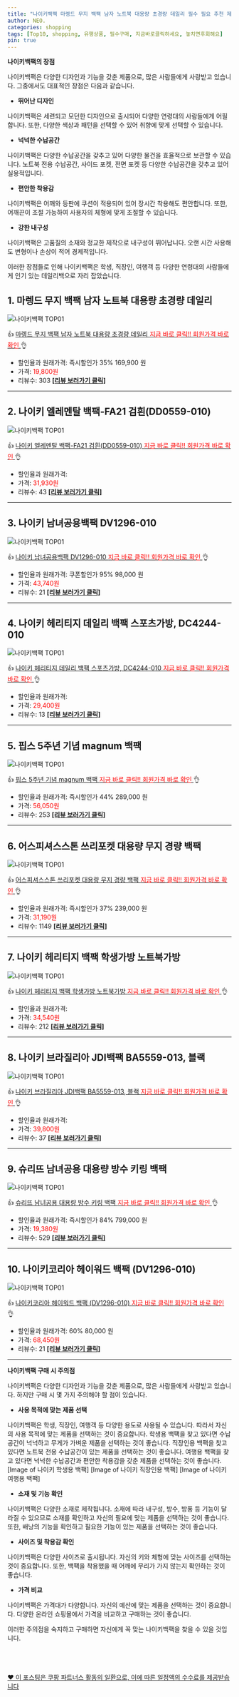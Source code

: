 ```yaml
---
title: "나이키백팩 마렝드 무지 백팩 남자 노트북 대용량 초경량 데일리 필수 필요 추천 제품 비교 최저 가격 비교 장점 구매 후기 구매평"
author: NEO.
categories: shopping
tags: [Top10, shopping, 유행상품, 필수구매, 지금바로클릭하세요, 놓치면후회해요]
pin: true
---
```

**나이키백팩의 장점**

나이키백팩은 다양한 디자인과 기능을 갖춘 제품으로, 많은 사람들에게 사랑받고 있습니다. 그중에서도 대표적인 장점은 다음과 같습니다.

* **뛰어난 디자인**

나이키백팩은 세련되고 모던한 디자인으로 출시되어 다양한 연령대의 사람들에게 어필합니다. 또한, 다양한 색상과 패턴을 선택할 수 있어 취향에 맞게 선택할 수 있습니다.

* **넉넉한 수납공간**

나이키백팩은 다양한 수납공간을 갖추고 있어 다양한 물건을 효율적으로 보관할 수 있습니다. 노트북 전용 수납공간, 사이드 포켓, 전면 포켓 등 다양한 수납공간을 갖추고 있어 실용적입니다.

* **편안한 착용감**

나이키백팩은 어깨와 등판에 쿠션이 적용되어 있어 장시간 착용해도 편안합니다. 또한, 어깨끈이 조절 가능하여 사용자의 체형에 맞게 조절할 수 있습니다.

* **강한 내구성**

나이키백팩은 고품질의 소재와 정교한 제작으로 내구성이 뛰어납니다. 오랜 시간 사용해도 변형이나 손상이 적어 경제적입니다.

이러한 장점들로 인해 나이키백팩은 학생, 직장인, 여행객 등 다양한 연령대의 사람들에게 인기 있는 데일리백으로 자리 잡았습니다.

   

## 1. 마렝드 무지 백팩 남자 노트북 대용량 초경량 데일리

![나이키백팩 TOP01](https://thumbnail6.coupangcdn.com/thumbnails/remote/490x490ex/image/vendor_inventory/86bd/47560c6b65a9ffe70f4679c15a23f467b53590a50fdc46d96135c105688d.jpg)


👍 [마렝드 무지 백팩 남자 노트북 대용량 초경량 데일리 <font color=red> 지금 바로 클릭!! 회원가격 바로 확인 </font> ](https://link.coupang.com/re/AFFSDP?lptag=AF3617701&subid=GithubCoopas&pageKey=7479274896&traceid=V0-153&itemId=19532685479&vendorItemId=87567427719) 👌 


- 할인율과 원래가격: 즉시할인가 35%  169,900   원
- 가격: <span style='color:red'>19,800원</span>
- 리뷰수: 303  [**[리뷰 보러가기 클릭]**](https://link.coupang.com/re/AFFSDP?lptag=AF3617701&subid=GithubCoopas&pageKey=7479274896&traceid=V0-153&itemId=19532685479&vendorItemId=87567427719)

---


   

## 2. 나이키 엘레멘탈 백팩-FA21 검흰(DD0559-010)

![나이키백팩 TOP01](https://thumbnail10.coupangcdn.com/thumbnails/remote/490x490ex/image/vendor_inventory/eb66/603642489d0d2c5cfe6d89a70683035dd595a1610810b9a5ad22b8909bc7.jpg)


👍 [나이키 엘레멘탈 백팩-FA21 검흰(DD0559-010) <font color=red> 지금 바로 클릭!! 회원가격 바로 확인 </font> ](https://link.coupang.com/re/AFFSDP?lptag=AF3617701&subid=GithubCoopas&pageKey=6375102667&traceid=V0-153&itemId=13519501881&vendorItemId=82652417669) 👌 


- 할인율과 원래가격: 
- 가격: <span style='color:red'>31,930원</span>
- 리뷰수: 43  [**[리뷰 보러가기 클릭]**](https://link.coupang.com/re/AFFSDP?lptag=AF3617701&subid=GithubCoopas&pageKey=6375102667&traceid=V0-153&itemId=13519501881&vendorItemId=82652417669)

---


   

## 3. 나이키 남녀공용백팩 DV1296-010

![나이키백팩 TOP01](https://thumbnail6.coupangcdn.com/thumbnails/remote/490x490ex/image/vendor_inventory/0728/09940ae79f042504c6980e5086ed5d6374320bfc65a69b62097a922da297.jpg)


👍 [나이키 남녀공용백팩 DV1296-010 <font color=red> 지금 바로 클릭!! 회원가격 바로 확인 </font> ](https://link.coupang.com/re/AFFSDP?lptag=AF3617701&subid=GithubCoopas&pageKey=6699830086&traceid=V0-153&itemId=15514360842&vendorItemId=82733646814) 👌 


- 할인율과 원래가격: 쿠폰할인가 95%  98,000   원
- 가격: <span style='color:red'>43,740원</span>
- 리뷰수: 21  [**[리뷰 보러가기 클릭]**](https://link.coupang.com/re/AFFSDP?lptag=AF3617701&subid=GithubCoopas&pageKey=6699830086&traceid=V0-153&itemId=15514360842&vendorItemId=82733646814)

---


   

## 4. 나이키 헤리티지 데일리 백팩 스포츠가방, DC4244-010

![나이키백팩 TOP01](https://thumbnail10.coupangcdn.com/thumbnails/remote/490x490ex/image/vendor_inventory/345b/008994a08bdec193c2d2e1213d45ed9ca4381d96eead40f6758de025c0d4.jpg)


👍 [나이키 헤리티지 데일리 백팩 스포츠가방, DC4244-010 <font color=red> 지금 바로 클릭!! 회원가격 바로 확인 </font> ](https://link.coupang.com/re/AFFSDP?lptag=AF3617701&subid=GithubCoopas&pageKey=6267452609&traceid=V0-153&itemId=12798185932&vendorItemId=78782544015) 👌 


- 할인율과 원래가격: 
- 가격: <span style='color:red'>29,400원</span>
- 리뷰수: 13  [**[리뷰 보러가기 클릭]**](https://link.coupang.com/re/AFFSDP?lptag=AF3617701&subid=GithubCoopas&pageKey=6267452609&traceid=V0-153&itemId=12798185932&vendorItemId=78782544015)

---


   

## 5. 핍스 5주년 기념 magnum 백팩

![나이키백팩 TOP01](https://thumbnail6.coupangcdn.com/thumbnails/remote/490x490ex/image/retail/images/2020/06/30/11/1/b44a5d0f-7376-4b96-95fe-2e7b8f01af9d.jpg)


👍 [핍스 5주년 기념 magnum 백팩 <font color=red> 지금 바로 클릭!! 회원가격 바로 확인 </font> ](https://link.coupang.com/re/AFFSDP?lptag=AF3617701&subid=GithubCoopas&pageKey=1772875221&traceid=V0-153&itemId=3018666991&vendorItemId=70994220120) 👌 


- 할인율과 원래가격: 즉시할인가 44%  289,000   원
- 가격: <span style='color:red'>56,050원</span>
- 리뷰수: 253  [**[리뷰 보러가기 클릭]**](https://link.coupang.com/re/AFFSDP?lptag=AF3617701&subid=GithubCoopas&pageKey=1772875221&traceid=V0-153&itemId=3018666991&vendorItemId=70994220120)

---


   

## 6. 어스피셔스스톤 쓰리포켓 대용량 무지 경량 백팩

![나이키백팩 TOP01](https://thumbnail9.coupangcdn.com/thumbnails/remote/490x490ex/image/vendor_inventory/23c4/91a0419fce5b3b1becf45e8b927019ea8ffff384ef1f03db9e50ea97b9ac.png)


👍 [어스피셔스스톤 쓰리포켓 대용량 무지 경량 백팩 <font color=red> 지금 바로 클릭!! 회원가격 바로 확인 </font> ](https://link.coupang.com/re/AFFSDP?lptag=AF3617701&subid=GithubCoopas&pageKey=7641697521&traceid=V0-153&itemId=20306863280&vendorItemId=87392695097) 👌 


- 할인율과 원래가격: 즉시할인가 37%  239,000   원
- 가격: <span style='color:red'>31,190원</span>
- 리뷰수: 1149  [**[리뷰 보러가기 클릭]**](https://link.coupang.com/re/AFFSDP?lptag=AF3617701&subid=GithubCoopas&pageKey=7641697521&traceid=V0-153&itemId=20306863280&vendorItemId=87392695097)

---


   

## 7. 나이키 헤리티지 백팩 학생가방 노트북가방

![나이키백팩 TOP01](https://thumbnail7.coupangcdn.com/thumbnails/remote/490x490ex/image/vendor_inventory/6045/4c2a2d6fc975307025616ed7423b86394886119c20faac8fad891021a67c.jpg)


👍 [나이키 헤리티지 백팩 학생가방 노트북가방 <font color=red> 지금 바로 클릭!! 회원가격 바로 확인 </font> ](https://link.coupang.com/re/AFFSDP?lptag=AF3617701&subid=GithubCoopas&pageKey=7320459551&traceid=V0-153&itemId=18774288294&vendorItemId=87766998836) 👌 


- 할인율과 원래가격: 
- 가격: <span style='color:red'>34,540원</span>
- 리뷰수: 212  [**[리뷰 보러가기 클릭]**](https://link.coupang.com/re/AFFSDP?lptag=AF3617701&subid=GithubCoopas&pageKey=7320459551&traceid=V0-153&itemId=18774288294&vendorItemId=87766998836)

---


   

## 8. 나이키 브라질리아 JDI백팩 BA5559-013, 블랙

![나이키백팩 TOP01](https://thumbnail9.coupangcdn.com/thumbnails/remote/490x490ex/image/vendor_inventory/0a63/f5fe15223a16116c5696f6bde8373b7b4da4cead8372a7830eceaadc3c26.jpg)


👍 [나이키 브라질리아 JDI백팩 BA5559-013, 블랙 <font color=red> 지금 바로 클릭!! 회원가격 바로 확인 </font> ](https://link.coupang.com/re/AFFSDP?lptag=AF3617701&subid=GithubCoopas&pageKey=1722059137&traceid=V0-153&itemId=2931081041&vendorItemId=85705041970) 👌 


- 할인율과 원래가격: 
- 가격: <span style='color:red'>39,800원</span>
- 리뷰수: 37  [**[리뷰 보러가기 클릭]**](https://link.coupang.com/re/AFFSDP?lptag=AF3617701&subid=GithubCoopas&pageKey=1722059137&traceid=V0-153&itemId=2931081041&vendorItemId=85705041970)

---


   

## 9. 슈리뜨 남녀공용 대용량 방수 키링 백팩

![나이키백팩 TOP01](https://thumbnail10.coupangcdn.com/thumbnails/remote/490x490ex/image/vendor_inventory/f375/8429104371cc84040d4d84b302f79c9ef26fdbf56c7944fe4165ea6fade3.png)


👍 [슈리뜨 남녀공용 대용량 방수 키링 백팩 <font color=red> 지금 바로 클릭!! 회원가격 바로 확인 </font> ](https://link.coupang.com/re/AFFSDP?lptag=AF3617701&subid=GithubCoopas&pageKey=6481843215&traceid=V0-153&itemId=14192825957&vendorItemId=81438491695) 👌 


- 할인율과 원래가격: 즉시할인가 84%  799,000   원
- 가격: <span style='color:red'>19,380원</span>
- 리뷰수: 529  [**[리뷰 보러가기 클릭]**](https://link.coupang.com/re/AFFSDP?lptag=AF3617701&subid=GithubCoopas&pageKey=6481843215&traceid=V0-153&itemId=14192825957&vendorItemId=81438491695)

---


   

## 10. 나이키코리아 헤이워드 백팩 (DV1296-010)

![나이키백팩 TOP01](https://thumbnail6.coupangcdn.com/thumbnails/remote/490x490ex/image/vendor_inventory/d0ad/6ba379f3815dc98d8ccb59e0d335a4962959aead71153bc61aaac7ad1f04.jpg)


👍 [나이키코리아 헤이워드 백팩 (DV1296-010) <font color=red> 지금 바로 클릭!! 회원가격 바로 확인 </font> ](https://link.coupang.com/re/AFFSDP?lptag=AF3617701&subid=GithubCoopas&pageKey=7063908950&traceid=V0-153&itemId=17522857910&vendorItemId=85805143639) 👌 


- 할인율과 원래가격: 60%  80,000   원
- 가격: <span style='color:red'>68,450원</span>
- 리뷰수: 21  [**[리뷰 보러가기 클릭]**](https://link.coupang.com/re/AFFSDP?lptag=AF3617701&subid=GithubCoopas&pageKey=7063908950&traceid=V0-153&itemId=17522857910&vendorItemId=85805143639)

---
**나이키백팩 구매 시 주의점**

나이키백팩은 다양한 디자인과 기능을 갖춘 제품으로, 많은 사람들에게 사랑받고 있습니다. 하지만 구매 시 몇 가지 주의해야 할 점이 있습니다.

* **사용 목적에 맞는 제품 선택**

나이키백팩은 학생, 직장인, 여행객 등 다양한 용도로 사용될 수 있습니다. 따라서 자신의 사용 목적에 맞는 제품을 선택하는 것이 중요합니다. 학생용 백팩을 찾고 있다면 수납공간이 넉넉하고 무게가 가벼운 제품을 선택하는 것이 좋습니다. 직장인용 백팩을 찾고 있다면 노트북 전용 수납공간이 있는 제품을 선택하는 것이 좋습니다. 여행용 백팩을 찾고 있다면 넉넉한 수납공간과 편안한 착용감을 갖춘 제품을 선택하는 것이 좋습니다.
[Image of 나이키 학생용 백팩]
[Image of 나이키 직장인용 백팩]
[Image of 나이키 여행용 백팩]

* **소재 및 기능 확인**

나이키백팩은 다양한 소재로 제작됩니다. 소재에 따라 내구성, 방수, 방풍 등 기능이 달라질 수 있으므로 소재를 확인하고 자신의 필요에 맞는 제품을 선택하는 것이 좋습니다. 또한, 배낭의 기능을 확인하고 필요한 기능이 있는 제품을 선택하는 것이 좋습니다.

* **사이즈 및 착용감 확인**

나이키백팩은 다양한 사이즈로 출시됩니다. 자신의 키와 체형에 맞는 사이즈를 선택하는 것이 중요합니다. 또한, 백팩을 착용했을 때 어깨에 무리가 가지 않는지 확인하는 것이 좋습니다.

* **가격 비교**

나이키백팩은 가격대가 다양합니다. 자신의 예산에 맞는 제품을 선택하는 것이 중요합니다. 다양한 온라인 쇼핑몰에서 가격을 비교하고 구매하는 것이 좋습니다.

이러한 주의점을 숙지하고 구매하면 자신에게 꼭 맞는 나이키백팩을 찾을 수 있을 것입니다.<br><br><br><br><br> [ ❤  이 포스팅은 쿠팡 파트너스 활동의 일환으로, 이에 따른 일정액의 수수료를 제공받습니다](https://link.coupang.com/a/bcEFyh)